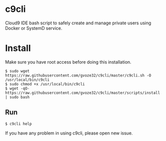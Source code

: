 # c9cli

Cloud9 IDE bash script to safely create and manage private users using Docker or SystemD service.

# Install 

Make sure you have root access before doing this installation.

```
$ sudo wget https://raw.githubusercontent.com/gvoze32/c9cli/master/c9cli.sh -O /usr/local/bin/c9cli
$ sudo chmod +x /usr/local/bin/c9cli
$ wget -qO- https://raw.githubusercontent.com/gvoze32/c9cli/master/scripts/install.sh | sudo bash
```

## Run

```
$ c9cli help
```

If you have any problem in using c9cli, please open new issue.
